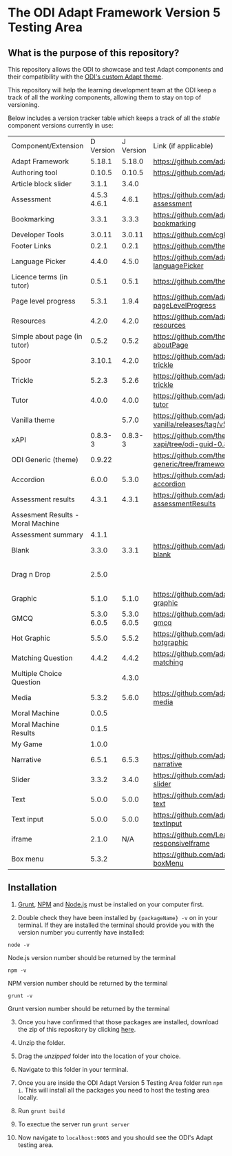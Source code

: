 # The ODI Adapt Framework Version 5 Testing Area

## What is the purpose of this repository?

This repository allows the ODI to showcase and test Adapt components and their compatibility with the [ODI's custom Adapt theme](https://github.com/theodi/adapt-theme-odi).

This repository will help the learning development team at the ODI keep a track of all the *working* components, allowing them to stay on top of versioning. 

Below includes a version tracker table which keeps a track of all the *stable* component versions currently in use:

||||||
|--- |--- |--- |--- |--- |
|Component/Extension|D Version|J Version|Link (if applicable)|Comments|
|Adapt Framework|5.18.1|5.18.0|https://github.com/adaptlearning/adapt_framework||
|Authoring tool|0.10.5|0.10.5|https://github.com/adaptlearning/adapt_authoring||
|Article block slider|3.1.1|3.4.0|||
|Assessment|4.5.3 4.6.1|4.6.1|https://github.com/adaptlearning/adapt-contrib-assessment|For GMCQ: tick percentage base Question behavoiur: all three ticked|
|Bookmarking|3.3.1|3.3.3|https://github.com/adaptlearning/adapt-contrib-bookmarking||
|Developer Tools|3.0.11|3.0.11|https://github.com/cgkineo/adapt-devtools||
|Footer Links|0.2.1|0.2.1|https://github.com/theodi/adapt-odi-footerLink||
|Language Picker|4.4.0|4.5.0|https://github.com/adaptlearning/adapt-contrib-languagePicker||
|Licence terms (in tutor)|0.5.1|0.5.1|https://github.com/theodi/adapt-odi-licence||
|Page level progress|5.3.1|1.9.4|https://github.com/adaptlearning/adapt-contrib-pageLevelProgress||
|Resources|4.2.0|4.2.0|https://github.com/adaptlearning/adapt-contrib-resources||
|Simple about page (in tutor)|0.5.2|0.5.2|https://github.com/theodi/adapt-contrib-aboutPage||
|Spoor|3.10.1|4.2.0|https://github.com/adaptlearning/adapt-contrib-trickle||
|Trickle|5.2.3|5.2.6|https://github.com/adaptlearning/adapt-contrib-trickle||
|Tutor|4.0.0|4.0.0|https://github.com/adaptlearning/adapt-contrib-tutor||
|Vanilla theme||5.7.0|https://github.com/adaptlearning/adapt-contrib-vanilla/releases/tag/v5.7.0||
|xAPI|0.8.3-3|0.8.3-3|https://github.com/theodi/adapt-contrib-xapi/tree/odi-guid-0.8.3-cookies||
|ODI Generic (theme)|0.9.22||https://github.com/theodi/adapt-theme-odi-generic/tree/framework-v5||
|Accordion|6.0.0|5.3.0|https://github.com/adaptlearning/adapt-contrib-accordion||
|Assessment results|4.3.1|4.3.1|https://github.com/adaptlearning/adapt-contrib-assessmentResults|Question soft Reset when revisit|
|Assesment Results - Moral Machine|||||
|Assessment summary|4.1.1||||
|Blank|3.3.0|3.3.1|https://github.com/adaptlearning/adapt-contrib-blank||
|Drag n Drop|2.5.0|||We do not need this anymore https://github.com/nachocinalli/adapt-selectchoice.|
|Graphic|5.1.0|5.1.0|https://github.com/adaptlearning/adapt-contrib-graphic||
|GMCQ|5.3.0 6.0.5|5.3.0 6.0.5|https://github.com/adaptlearning/adapt-contrib-gmcq||
|Hot Graphic|5.5.0|5.5.2|https://github.com/adaptlearning/adapt-contrib-hotgraphic||
|Matching Question|4.4.2|4.4.2|https://github.com/adaptlearning/adapt-contrib-matching||
|Multiple Choice Question||4.3.0||https://github.com/adaptlearning/adapt-contrib-mcq|
|Media|5.3.2|5.6.0|https://github.com/adaptlearning/adapt-contrib-media||
|Moral Machine|0.0.5||||
|Moral Machine Results|0.1.5||||
|My Game|1.0.0||||
|Narrative|6.5.1|6.5.3|https://github.com/adaptlearning/adapt-contrib-narrative||
|Slider|3.3.2|3.4.0|https://github.com/adaptlearning/adapt-contrib-slider||
|Text|5.0.0|5.0.0|https://github.com/adaptlearning/adapt-contrib-text||
|Text input|5.0.0|5.0.0|https://github.com/adaptlearning/adapt-contrib-textInput||
|iframe|2.1.0|N/A|https://github.com/LearningPool/adapt-contrib-responsiveIframe||
|Box menu|5.3.2||https://github.com/adaptlearning/adapt-contrib-boxMenu||



## Installation
1. [Grunt](https://gruntjs.com/getting-started), [NPM](https://docs.npmjs.com/downloading-and-installing-node-js-and-npm/) and [Node.js](https://nodejs.org/en/download/) must be installed on your computer first.

2. Double check they have been installed by `{packageName} -v` on in your terminal. If they are installed the terminal should provide you with the version number you currently have installed:


  ``` node -v ```

Node.js version number should be returned by the terminal
  
  ``` npm -v ```
    
NPM version number should be returned by the terminal

  ``` grunt -v ```
    
Grunt version number should be returned by the terminal

 
3. Once you have confirmed that those packages are installed, download the zip of this repository by clicking [here](https://github.com/jschof1/adapt-odi-v5-testing-area/archive/refs/heads/master.zip). 

4. Unzip the folder.

5. Drag the _unzipped_ folder into the location of your choice.

6. Navigate to this folder in your terminal.

7. Once you are inside the ODI Adapt Version 5 Testing Area folder run `npm i`. This will install all the packages you need to host the testing area locally.

8. Run `grunt build`

9. To exectue the server run `grunt server`

10. Now navigate to `localhost:9005` and you should see the ODI's Adapt testing area.
